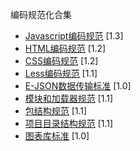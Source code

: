 编码规范化合集


- [Javascript编码规范](javascript-style-guide.md) <span class="std-rec">[1.3]</span>
- [HTML编码规范](html-style-guide.md) <span class="std-rec">[1.2]</span>
- [CSS编码规范](css-style-guide.md) <span class="std-rec">[1.2]</span>
- [Less编码规范](less-code-style.md) <span class="std-rec">[1.1]</span>
- [E-JSON数据传输标准](e-json.md) <span class="std-rec">[1.0]</span>
- [模块和加载器规范](module.md) <span class="std-rec">[1.1]</span>
- [包结构规范](package.md) <span class="std-rec">[1.1]</span>
- [项目目录结构规范](directory.md) <span class="std-rec">[1.1]</span>
- [图表库标准](chart.md) <span class="std-rec">[1.0]</span>
